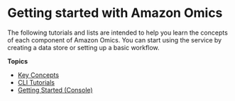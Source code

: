 # Getting started with Amazon Omics<a name="getting-started"></a>

The following tutorials and lists are intended to help you learn the concepts of each component of Amazon Omics\. You can start using the service by creating a data store or setting up a basic workflow\.

**Topics**
+ [Key Concepts](concepts.md)
+ [CLI Tutorials](getting-started-tutorials.md)
+ [Getting Started \(Console\)](console-examples.md)